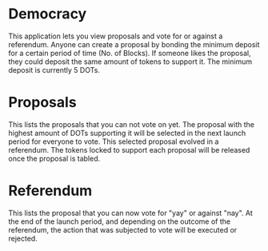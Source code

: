 # Democracy

This application lets you view proposals and vote for or against a referendum.
Anyone can create a proposal by bonding the minimum deposit for a certain period of time (No. of Blocks). If someone likes the proposal, they could deposit the same amount of tokens to support it. The minimum deposit is currently 5 DOTs.

# Proposals

This lists the proposals that you can not vote on yet. The proposal with the highest amount of DOTs supporting it will be selected in the next launch period for everyone to vote. This selected proposal evolved in a referendum. The tokens locked to support each proposal will be released once the proposal is tabled.

# Referendum

This lists the proposal that you can now vote for "yay" or against "nay".
At the end of the launch period, and depending on the outcome of the referendum, the action that was subjected to vote will be executed or rejected.
